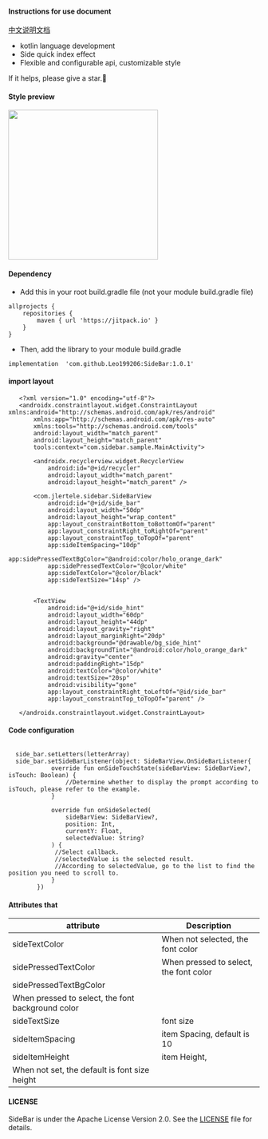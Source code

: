 #### Instructions for use document
[中文说明文档](https://github.com/Leo199206/SideBar/blob/master/README.md)

+ kotlin language development
+ Side quick index effect
+ Flexible and configurable api, customizable style

If it helps, please give a star.🤩

#### Style preview
<img src="https://github.com/Leo199206/SideBar/blob/master/device-2021-01-21-171055.gif?raw=true" width="300" heght="500" align=center />


#### Dependency
+ Add this in your root build.gradle file (not your module build.gradle file)

```
allprojects {
    repositories {
        maven { url 'https://jitpack.io' }
    }
}
```

+ Then, add the library to your module build.gradle

```
implementation  'com.github.Leo199206:SideBar:1.0.1'
```

#### import layout
```
   <?xml version="1.0" encoding="utf-8"?>
   <androidx.constraintlayout.widget.ConstraintLayout xmlns:android="http://schemas.android.com/apk/res/android"
       xmlns:app="http://schemas.android.com/apk/res-auto"
       xmlns:tools="http://schemas.android.com/tools"
       android:layout_width="match_parent"
       android:layout_height="match_parent"
       tools:context="com.sidebar.sample.MainActivity">
   
       <androidx.recyclerview.widget.RecyclerView
           android:id="@+id/recycler"
           android:layout_width="match_parent"
           android:layout_height="match_parent" />
   
       <com.jlertele.sidebar.SideBarView
           android:id="@+id/side_bar"
           android:layout_width="50dp"
           android:layout_height="wrap_content"
           app:layout_constraintBottom_toBottomOf="parent"
           app:layout_constraintRight_toRightOf="parent"
           app:layout_constraintTop_toTopOf="parent"
           app:sideItemSpacing="10dp"
           app:sidePressedTextBgColor="@android:color/holo_orange_dark"
           app:sidePressedTextColor="@color/white"
           app:sideTextColor="@color/black"
           app:sideTextSize="14sp" />
   
   
       <TextView
           android:id="@+id/side_hint"
           android:layout_width="60dp"
           android:layout_height="44dp"
           android:layout_gravity="right"
           android:layout_marginRight="20dp"
           android:background="@drawable/bg_side_hint"
           android:backgroundTint="@android:color/holo_orange_dark"
           android:gravity="center"
           android:paddingRight="15dp"
           android:textColor="@color/white"
           android:textSize="20sp"
           android:visibility="gone"
           app:layout_constraintRight_toLeftOf="@id/side_bar"
           app:layout_constraintTop_toTopOf="parent" />
   
   </androidx.constraintlayout.widget.ConstraintLayout>
```
#### Code configuration

```

  side_bar.setLetters(letterArray)
  side_bar.setSideBarListener(object: SideBarView.OnSideBarListener{
            override fun onSideTouchState(sideBarView: SideBarView?, isTouch: Boolean) {
                //Determine whether to display the prompt according to isTouch, please refer to the example.
            }

            override fun onSideSelected(
                sideBarView: SideBarView?,
                position: Int,
                currentY: Float,
                selectedValue: String?
            ) {
             //Select callback.
             //selectedValue is the selected result.
             //According to selectedValue, go to the list to find the position you need to scroll to.
            }
        })

```

#### Attributes that

| attribute  | Description |
| --- | --- |
| sideTextColor | When not selected, the font color |
| sidePressedTextColor | When pressed to select, the font color |
| sidePressedTextBgColor | 
When pressed to select, the font background color |
| sideTextSize | font size | 
| sideItemSpacing | item Spacing, default is 10 |
| sideItemHeight | item Height,
When not set, the default is font size height |

#### LICENSE
SideBar is under the Apache License Version 2.0. See the [LICENSE](https://raw.githubusercontent.com/Leo199206/SideBar/master/LICENSE) file for details.